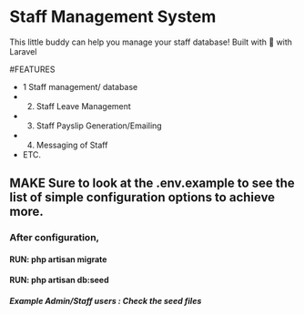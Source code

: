 # Staff Management System

This little buddy can help you manage your staff database! Built with :sparkling_heart: with Laravel

#FEATURES

- 1 Staff management/ database
- 2. Staff Leave Management
- 3. Staff Payslip Generation/Emailing
- 4. Messaging of Staff
- ETC.

## MAKE Sure to look at the .env.example to see the list of simple configuration options to achieve more. 



### After configuration, 
#### RUN:  php artisan migrate
#### RUN:  php artisan db:seed

##### Example Admin/Staff users : Check the seed files


